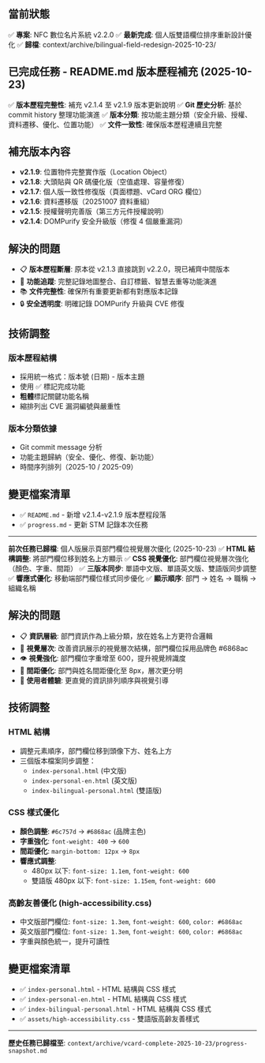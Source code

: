 ## 當前狀態
✅ **專案**: NFC 數位名片系統 v2.2.0
✅ **最新完成**: 個人版雙語欄位排序重新設計優化
✅ **歸檔**: context/archive/bilingual-field-redesign-2025-10-23/

## 已完成任務 - README.md 版本歷程補充 (2025-10-23)
✅ **版本歷程完整性**: 補充 v2.1.4 至 v2.1.9 版本更新說明
✅ **Git 歷史分析**: 基於 commit history 整理功能演進
✅ **版本分類**: 按功能主題分類（安全升級、授權、資料遷移、優化、位置功能）
✅ **文件一致性**: 確保版本歷程連續且完整

## 補充版本內容
- **v2.1.9**: 位置物件完整實作版（Location Object）
- **v2.1.8**: 大頭貼與 QR 碼優化版（空值處理、容量修復）
- **v2.1.7**: 個人版一致性修復版（頁面標題、vCard ORG 欄位）
- **v2.1.6**: 資料遷移版（20251007 資料重組）
- **v2.1.5**: 授權聲明完善版（第三方元件授權說明）
- **v2.1.4**: DOMPurify 安全升級版（修復 4 個嚴重漏洞）

## 解決的問題
- 📋 **版本歷程斷層**: 原本從 v2.1.3 直接跳到 v2.2.0，現已補齊中間版本
- 🎯 **功能追蹤**: 完整記錄地圖整合、自訂標籤、智慧去重等功能演進
- 📚 **文件完整性**: 確保所有重要更新都有對應版本記錄
- 🔒 **安全透明度**: 明確記錄 DOMPurify 升級與 CVE 修復

## 技術調整
### 版本歷程結構
- 採用統一格式：版本號 (日期) - 版本主題
- 使用 ✅ 標記完成功能
- **粗體**標記關鍵功能名稱
- 縮排列出 CVE 漏洞編號與嚴重性

### 版本分類依據
- Git commit message 分析
- 功能主題歸納（安全、優化、修復、新功能）
- 時間序列排列（2025-10 / 2025-09）

## 變更檔案清單
- ✅ `README.md` - 新增 v2.1.4-v2.1.9 版本歷程段落
- ✅ `progress.md` - 更新 STM 記錄本次任務

---
**前次任務已歸檔**: 個人版展示頁部門欄位視覺層次優化 (2025-10-23)
✅ **HTML 結構調整**: 將部門欄位移到姓名上方顯示
✅ **CSS 視覺優化**: 部門欄位視覺層次強化（顏色、字重、間距）
✅ **三版本同步**: 單語中文版、單語英文版、雙語版同步調整
✅ **響應式優化**: 移動端部門欄位樣式同步優化
✅ **顯示順序**: 部門 → 姓名 → 職稱 → 組織名稱

## 解決的問題
- 📋 **資訊層級**: 部門資訊作為上級分類，放在姓名上方更符合邏輯
- 🎨 **視覺層次**: 改善資訊展示的視覺層次結構，部門欄位採用品牌色 #6868ac
- 👁️ **視覺強化**: 部門欄位字重增至 600，提升視覺辨識度
- 📏 **間距優化**: 部門與姓名間距優化至 8px，層次更分明
- 📱 **使用者體驗**: 更直覺的資訊排列順序與視覺引導

## 技術調整
### HTML 結構
- 調整元素順序，部門欄位移到頭像下方、姓名上方
- 三個版本檔案同步調整：
  - `index-personal.html` (中文版)
  - `index-personal-en.html` (英文版)
  - `index-bilingual-personal.html` (雙語版)

### CSS 樣式優化
- **顏色調整**: `#6c757d` → `#6868ac` (品牌主色)
- **字重強化**: `font-weight: 400` → `600`
- **間距優化**: `margin-bottom: 12px` → `8px`
- **響應式調整**:
  - 480px 以下: `font-size: 1.1em`, `font-weight: 600`
  - 雙語版 480px 以下: `font-size: 1.15em`, `font-weight: 600`

### 高齡友善優化 (high-accessibility.css)
- 中文版部門欄位: `font-size: 1.3em`, `font-weight: 600`, `color: #6868ac`
- 英文版部門欄位: `font-size: 1.3em`, `font-weight: 600`, `color: #6868ac`
- 字重與顏色統一，提升可讀性

## 變更檔案清單
- ✅ `index-personal.html` - HTML 結構與 CSS 樣式
- ✅ `index-personal-en.html` - HTML 結構與 CSS 樣式
- ✅ `index-bilingual-personal.html` - HTML 結構與 CSS 樣式
- ✅ `assets/high-accessibility.css` - 雙語版高齡友善樣式

---
**歷史任務已歸檔至**: `context/archive/vcard-complete-2025-10-23/progress-snapshot.md`
